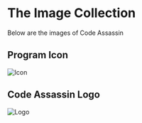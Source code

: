 # The Image Collection

Below are the images of Code Assassin

## Program Icon
![Icon](https://github.com/Abesuden/Software-Engineering/blob/master/img/languageLogos/assassin.ico)

## Code Assassin Logo
![Logo](https://github.com/Abesuden/Software-Engineering/blob/master/img/languageLogos/logo.png)
